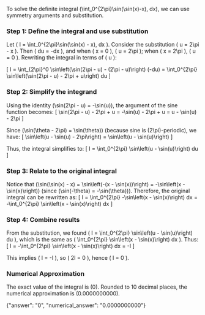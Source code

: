 

To solve the definite integral \(\int_0^{2\pi}\sin(\sin(x)-x)\, dx\), we can use symmetry arguments and substitution.

### Step 1: Define the integral and use substitution
Let \( I = \int_0^{2\pi}\sin(\sin(x) - x)\, dx \). Consider the substitution \( u = 2\pi - x \). Then \( du = -dx \), and when \( x = 0 \), \( u = 2\pi \); when \( x = 2\pi \), \( u = 0 \). Rewriting the integral in terms of \( u \):

\[
I = \int_{2\pi}^0 \sin\left(\sin(2\pi - u) - (2\pi - u)\right) (-du) = \int_0^{2\pi} \sin\left(\sin(2\pi - u) - 2\pi + u\right) du
\]

### Step 2: Simplify the integrand
Using the identity \(\sin(2\pi - u) = -\sin(u)\), the argument of the sine function becomes:
\[
\sin(2\pi - u) - 2\pi + u = -\sin(u) - 2\pi + u = u - \sin(u) - 2\pi
\]

Since \(\sin(\theta - 2\pi) = \sin(\theta)\) (because sine is \(2\pi\)-periodic), we have:
\[
\sin\left(u - \sin(u) - 2\pi\right) = \sin\left(u - \sin(u)\right)
\]

Thus, the integral simplifies to:
\[
I = \int_0^{2\pi} \sin\left(u - \sin(u)\right) du
\]

### Step 3: Relate to the original integral
Notice that \(\sin(\sin(x) - x) = \sin\left(-(x - \sin(x))\right) = -\sin\left(x - \sin(x)\right)\) (since \(\sin(-\theta) = -\sin(\theta)\)). Therefore, the original integral can be rewritten as:
\[
I = \int_0^{2\pi} -\sin\left(x - \sin(x)\right) dx = -\int_0^{2\pi} \sin\left(x - \sin(x)\right) dx
\]

### Step 4: Combine results
From the substitution, we found \( I = \int_0^{2\pi} \sin\left(u - \sin(u)\right) du \), which is the same as \( \int_0^{2\pi} \sin\left(x - \sin(x)\right) dx \). Thus:
\[
I = -\int_0^{2\pi} \sin\left(x - \sin(x)\right) dx = -I
\]

This implies \( I = -I \), so \( 2I = 0 \), hence \( I = 0 \).

### Numerical Approximation
The exact value of the integral is \(0\). Rounded to 10 decimal places, the numerical approximation is \(0.0000000000\).

{"answer": "0", "numerical_answer": "0.0000000000"}